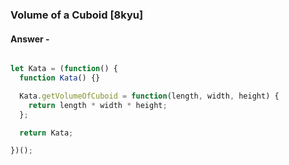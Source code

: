 ### Volume of a Cuboid [8kyu]

#### Answer -

```js 

let Kata = (function() {
  function Kata() {}

  Kata.getVolumeOfCuboid = function(length, width, height) {
    return length * width * height;
  };

  return Kata;

})();

```
